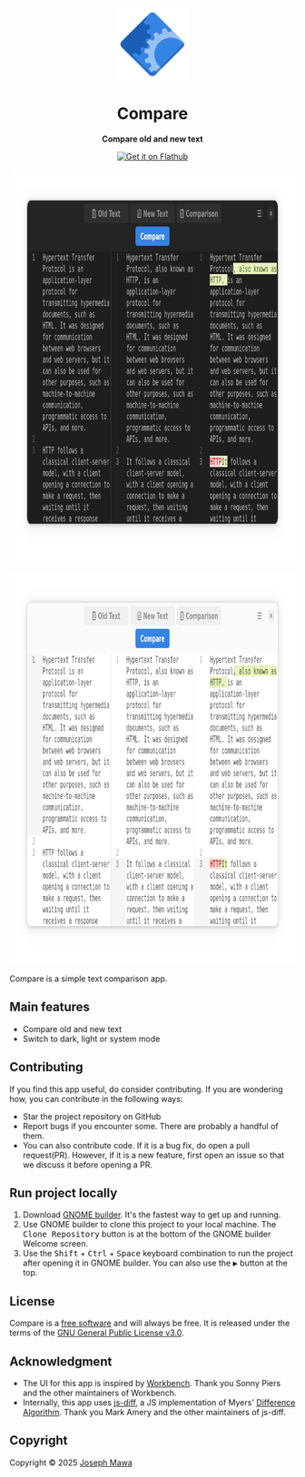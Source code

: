 <!-- markdownlint-disable -->
<div align="center">
  <img src="./data/icons/hicolor/scalable/apps/io.github.josephmawa.Compare.svg" alt="Compare" width="128" height="128"/>
</div>
<h1 align="center">Compare</h1>
<p align="center"><b>Compare old and new text</b></p>
<div align="center">
  <a href="https://flathub.org/apps/io.github.josephmawa.Compare">
    <img width="240" alt="Get it on Flathub" src="https://flathub.org/api/badge?locale=en"/>
  </a>
</div>
<p align="center">
  <img src="./screenshots/compare-dark-mode.png" alt="Compare in dark mode" width="986" height="692"/>
</p>
<p align="center">
  <img src="./screenshots/compare-light-mode.png" alt="Compare in light mode" width="986" height="692"/>
</p>

<!-- markdownlint-enable -->
<!-- markdownlint-disable headings -->

Compare is a simple text comparison app.

 ## Main features

- Compare old and new text
- Switch to dark, light or system mode

## Contributing

If you find this app useful, do consider contributing. If you are wondering how,
you can contribute in the following ways:

- Star the project repository on GitHub
- Report bugs if you encounter some. There are probably a handful of them.
- You can also contribute code. If it is a bug fix, do open a pull request(PR). However,
if it is a new feature, first open an issue so that we discuss it before opening
a PR.

## Run project locally
 <!-- markdownlint-disable no-inline-html -->
1. Download [GNOME builder](https://flathub.org/apps/org.gnome.Builder). It's the
 fastest way to get up and running.
1. Use GNOME builder to clone this project to your local machine. The
<kbd>Clone Repository</kbd> button is at the bottom of the GNOME builder Welcome
 screen.
1. Use the <kbd>Shift</kbd> + <kbd>Ctrl</kbd> + <kbd>Space</kbd> keyboard
combination to run the project after opening it in GNOME builder. You can also
 use the <kbd>▶</kbd> button at the top.
 <!-- markdownlint-enable no-inline-html -->

## License

Compare is a [free software](https://www.gnu.org/philosophy/free-sw.html) and
will always be free. It is released under the terms of the
[GNU General Public License v3.0](./LICENSE).

## Acknowledgment

- The UI for this app is inspired by [Workbench](https://github.com/workbenchdev/Workbench).
Thank you Sonny Piers and the other maintainers of Workbench.
- Internally, this app uses [js-diff](https://github.com/kpdecker/jsdiff), a JS implementation
of Myers' [Difference Algorithm](http://www.xmailserver.org/diff2.pdf). Thank you
Mark Amery and the other maintainers of js-diff.

## Copyright

Copyright © 2025 [Joseph Mawa](https://github.com/josephmawa)
